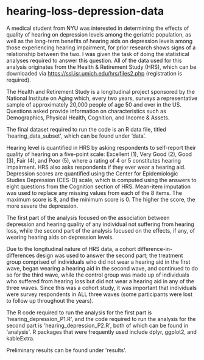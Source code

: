 # hearing-loss-depression-data


A medical student from NYU was interested in determining the effects of quality of hearing on depression levels among the geriatric population, as well as the long-term benefits of hearing aids on depression levels among those experiencing hearing impairment, for prior research shows signs of a relationship between the two. I was given the task of doing the statistical analyses required to answer this question. 
All of the data used for this analysis originates from the Health & Retirement Study (HRS), which can be downloaded via https://ssl.isr.umich.edu/hrs/files2.php (registration is required). 

The Health and Retirement Study is a longitudinal project sponsored by the National Institute on Aging which, every two years, surveys a representative sample of approximately 20,000 people of age 50 and over in the US. Questions asked provide information on characteristics such as Demographics, Physical Health, Cognition, and Income & Assets.

The final dataset required to run the code is an R data file, titled 'hearing_data_subset', which can be found under ‘data’. 

Hearing level is quantified in HRS by asking respondents to self-report their quality of hearing on a five-point scale: Excellent (1), Very Good (2), Good (3), Fair (4), and Poor (5), where a rating of 4 or 5 constitutes hearing impairment. HRS also asks respondents if they ever wear a hearing aid.  
Depression scores are quantified using the Center for Epidemiologic Studies Depression (CES-D) scale, which is computed using the answers to eight questions from the Cognition section of HRS. Mean-item imputation was used to replace any missing values from each of the 8 items. The maximum score is 8, and the minimum score is 0. The higher the score, the more severe the depression.  

The first part of the analysis focused on the association between depression and hearing quality of any individual not suffering from hearing loss, while the second part of the analysis focused on the effects, if any, of wearing hearing aids on depression levels.

Due to the longitudinal nature of HRS data, a cohort difference-in-differences design was used to answer the second part; the treatment group comprised of individuals who did not wear a hearing aid in the first wave, began wearing a hearing aid in the second wave, and continued to do so for the third wave, while the control group was made up of individuals who suffered from hearing loss but did not wear a hearing aid in any of the three waves. Since this was a cohort study, it was important that individuals were survey respondents in ALL three waves (some participants were lost to follow up throughout the years). 

The R code required to run the analysis for the first part is 'hearing_depression_P1.R', and the code required to run the analysis for the second part is 'hearing_depression_P2.R', both of which can be found in 'analysis'. R packages that were frequently used include dplyr, ggplot2, and kableExtra. 

Preliminary results can be found under 'results'. 
